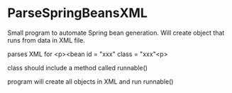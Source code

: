 # ParseSpringBeansXML

Small program to automate Spring bean generation. Will create object that runs from data in XML file.

parses XML for &lt;p&gt;<bean id = "xxx"  class = "xxx"&lt;p&gt;

class should include a method called runnable()

program will create all objects in XML and run runnable()
